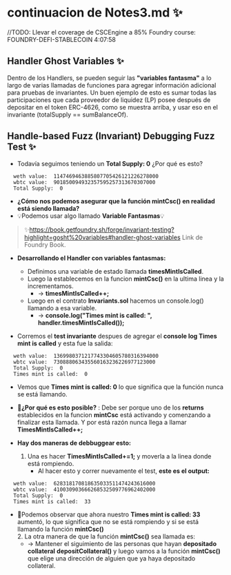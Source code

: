 # continuacion de Notes3.md ✨
//TODO: Llevar el coverage de CSCEngine a 85%
Foundry course: FOUNDRY-DEFI-STABLECOIN
4:07:58

## Handler Ghost Variables ✨
Dentro de los Handlers, se pueden seguir las **"variables fantasma"** a lo largo de varias llamadas de funciones para agregar información adicional para pruebas de invariantes. 
Un buen ejemplo de esto es sumar todas las participaciones que cada proveedor de liquidez (LP) posee después de depositar en el token ERC-4626, como se muestra arriba, y usar eso en el invariante (totalSupply == sumBalanceOf).

## Handle-based Fuzz (Invariant) Debugging Fuzz Test ✨
- Todavía seguimos teniendo un **Total Supply: 0** ¿Por qué es esto?
```shell
  weth value:  1147469463885807705426121226278000
  wbtc value:  901850094932357595257313670307000
  Total Supply:  0
```
- **¿Cómo nos podemos asegurar que la función mintCsc() en realidad está siendo llamada?**
- 💡Podemos usar algo llamado **Variable Fantasmas**💡
> ✨https://book.getfoundry.sh/forge/invariant-testing?highlight=gosht%20variables#handler-ghost-variables Link de Foundry Book.

- **Desarrollando el Handler con variables fantasmas:**
  - Definimos una variable de estado llamada **timesMintIsCalled**.
  - Luego la establecemos en la funcion **mintCsc()** en la ultima linea y la incrementamos. 
      - -> **timesMintIsCalled++;**
  - Luego en el contrato **Invariants.sol** hacemos un console.log() llamando a esa variable. 
      - -> **console.log("Times mint is called: ", handler.timesMintIsCalled());**

- Corremos el **test invariante** despues de agregar el **console log Times mint is called** y esta fue la salida:
```shell
  weth value:  1369980371217743304605780316394000
  wbtc value:  730888063435560163236226977123000
  Total Supply:  0
  Times mint is called:  0
```
- Vemos que **Times mint is called: 0** lo que significa que la función nunca se está llamando.
- 🤯**¿Por qué es esto posible?** : Debe ser porque uno de los **returns** establecidos en la funcion **mintCsc** está activando y comenzando a finalizar esta llamada. Y por está razón nunca llega a llamar **TimesMintIsCalled++;**

- **Hay dos maneras de debbuggear esto:** 
  1. Una es hacer **TimesMintIsCalled+=1;** y moverla a la linea donde está rompiendo.
     - Al hacer esto y correr nuevamente el test, **este es el output:**
```shell
  weth value:  628318170818635033511474243616000
  wbtc value:  410030903666268532509776962402000
  Total Supply:  0
  Times mint is called:  33
```
- 🤯Podemos observar que ahora nuestro **Times mint is called: 33** aumentó, lo que significa que no se está rompiendo y si se está llamando la función **mintCsc()**   
  2. La otra manera de que la función **mintCsc()** sea llamada es:
     - -> Mantener el siguimiento de las personas que hayan **depositado collateral** **depositCollateral()** y luego vamos a la función **mintCsc()** que elige una dirección de alguien que ya haya depositado collateral.
